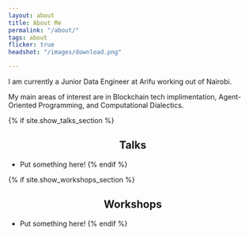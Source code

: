 ```yaml
---
layout: about
title: About Me
permalink: "/about/"
tags: about
flicker: true
headshot: "/images/download.png"

---
```

I am currently a Junior Data Engineer at Arifu working out of Nairobi.

My main areas of interest are in Blockchain tech implimentation, Agent-Oriented Programming, and Computational Dialectics.

{% if site.show_talks_section %}

## Talks

* Put something here!
  {% endif %}

{% if site.show_workshops_section %}

## Workshops

* Put something here!
  {% endif %}

<style>
.post-header, #talks, #workshops {
text-align: center; /* Want the About Page header to be in the middle */
}
</style>